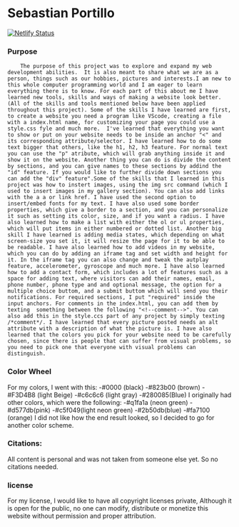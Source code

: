# Sebastian Portillo
[![Netlify Status](https://api.netlify.com/api/v1/badges/4e8c9d73-58ec-4688-96af-37ab3185bee7/deploy-status)](https://app.netlify.com/sites/about-me-sebasport/deploys)

### Purpose 
        The purpose of this project was to explore and expand my web development abilities.  It is also meant to share what we are as a person, things such as our hobbies, pictures and interests.I am new to this whole computer programming world and I am eager to learn everything there is to know. For each part of this about me I have learned new tools, skills and ways of making a website look better.(All of the skills and tools mentioned below have been applied throughout this project). Some of the skills I have learned are first, to create a website you need a program like VScode, creating a file with a index.html name, for customizing your page you could use a style.css fyle and much more.  I've learned that everything you want to show or put on your website needs to be inside an anchor "<" and its corresponding attribute/selector. I have learned how to do some text bigger that others, like the h1, h2, h3 feature. For normal text you can use the "p" atribute, which will grab anything inside it and show it on the website. Another thing you can do is divide the content by sections, and you can give names to these sections by addind the "id" feature. If you would like to further divide down sections you can add the "div" feature".Some of the skills that I learned in this project was how to instert images, using the img src command (which I used to insert images in my gallery section). You can also add links with the a a or link href. I have used the second option to insert/embed fonts for my text. I have also used some border properties, which give a border to a section, and you can personalize it such as setting its color, size, and if you want a radius. I have also learned how to make a list with either the ol or ul properties, which will put items in either numbered or dotted list. Another big skill I have learned is adding media states, which depending on what screen-size you set it, it will resize the page for it to be able to be readable. I have also learned how to add videos in my website, which you can do by adding an iframe tag and set width and height for it. In the iframe tag you can also change and tweak the autplay feature, accelerometer, gyroscope and much more. I have also learned how to add a contact form, which includes a lot of features such as a space for adding text, where visitors can add their names, email, phone number, phone type and and optional message, the option for a multiple choice buttom, and a submit buttom which will send you their notifications. For required sections, I put "required" inside the input anchors. For comments in the index.html, you can add them by texting  something between the following "<!--comment-->". You can also add this in the style.ccs part of any project by simply texting /*comment*/. I have learned that every picture posted needs an alt attribute with a description of what the picture is. I have also learned that the colors you pick for your website need to be carefully chosen, since there is people that can suffer from visual problems, so you need to pick one that everyone with visual problems can distinguish.

### Color Wheel
For my colors, I went with this:
-#0000 (black)
-#823b00 (brown)
-#F3D4B8 (light Beige)
-#c6c6c6 (light gray)
-#280085(Blue)
I originally had other colors, which were the following:
-#q1fa1a (neon green)
-#d577db(pink)
-#c5f049(light neon green)
-#2b50db(blue)
-#fa7100 (orange)
I did not like how the end result looked, so I decided to go for another color scheme. 

 ### Citations:
All content is personal and was not taken from someone else yet. So no citations needed.
### license
For my license, I would like to have all copyright licenses private, Although it is open for the public, no one can modify, distribute or monetize this website without permission and proper attribution.

